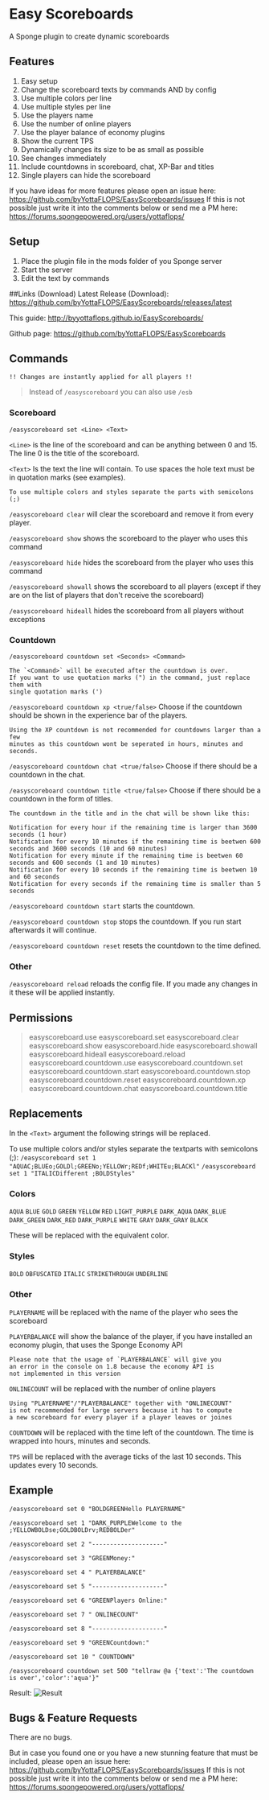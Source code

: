 # Easy Scoreboards
A Sponge plugin to create dynamic scoreboards

## Features
1. Easy setup
2. Change the scoreboard texts by commands AND by config
3. Use multiple colors per line
4. Use multiple styles per line
5. Use the players name
6. Use the number of online players
7. Use the player balance of economy plugins
8. Show the current TPS
9. Dynamically changes its size to be as small as possible
10. See changes immediately
11. Include countdowns in scoreboard, chat, XP-Bar and titles
12. Single players can hide the scoreboard

If you have ideas for more features please open an issue here:
https://github.com/byYottaFLOPS/EasyScoreboards/issues
If this is not possible just write it into the comments below or send me a PM here: 
https://forums.spongepowered.org/users/yottaflops/

## Setup
1. Place the plugin file in the mods folder of you Sponge server
2. Start the server
3. Edit the text by commands

##Links (Download)
Latest Release (Download): https://github.com/byYottaFLOPS/EasyScoreboards/releases/latest

This guide: http://byyottaflops.github.io/EasyScoreboards/

Github page: https://github.com/byYottaFLOPS/EasyScoreboards

## Commands
    !! Changes are instantly applied for all players !!

> Instead of `/easyscoreboard` you can also use `/esb`

### Scoreboard

`/easyscoreboard set <Line> <Text>`

`<Line>` is the line of the scoreboard and can be anything between 0 and 15. The line 0 is the title of the scoreboard.

`<Text>` Is the text the line will contain. To use spaces the hole text must be in quotation marks (see examples).

    To use multiple colors and styles separate the parts with semicolons (;)

`/easyscoreboard clear` will clear the scoreboard and remove it from every player.

`/easyscoreboard show` shows the scoreboard to the player who uses this command

`/easyscoreboard hide` hides the scoreboard from the player who uses this command

`/easyscoreboard showall` shows the scoreboard to all players (except if they are on the list of players that don't receive the scoreboard)

`/easyscoreboard hideall` hides the scoreboard from all players without exceptions


### Countdown

`/easyscoreboard countdown set <Seconds> <Command>`

    The `<Command>` will be executed after the countdown is over.
    If you want to use quotation marks (") in the command, just replace them with
    single quotation marks (')


`/easyscoreboard countdown xp <true/false>` Choose if the countdown should be shown in the experience bar of the players.

    Using the XP countdown is not recommended for countdowns larger than a few 
    minutes as this countdown wont be seperated in hours, minutes and seconds.

`/easyscoreboard countdown chat <true/false>` Choose if there should be a countdown in the chat.

`/easyscoreboard countdown title <true/false>` Choose if there should be a countdown in the form of titles.

    The countdown in the title and in the chat will be shown like this:
    
    Notification for every hour if the remaining time is larger than 3600 seconds (1 hour)
    Notification for every 10 minutes if the remaining time is beetwen 600 seconds and 3600 seconds (10 and 60 minutes)
    Notification for every minute if the remaining time is beetwen 60 seconds and 600 seconds (1 and 10 minutes)
    Notification for every 10 seconds if the remaining time is beetwen 10 and 60 seconds
    Notification for every seconds if the remaining time is smaller than 5 seconds


`/easyscoreboard countdown start` starts the countdown.

`/easyscoreboard countdown stop` stops the countdown. If you run start afterwards it will continue.

`/easyscoreboard countdown reset` resets the countdown to the time defined.


### Other

`/easyscoreboard reload` reloads the config file. If you made any changes in it these will be applied instantly.

## Permissions

> easyscoreboard.use 
 easyscoreboard.set 
 easyscoreboard.clear 
 easyscoreboard.show
 easyscoreboard.hide
 easyscoreboard.showall
 easyscoreboard.hideall
 easyscoreboard.reload
 easyscoreboard.countdown.use
 easyscoreboard.countdown.set
 easyscoreboard.countdown.start
 easyscoreboard.countdown.stop
 easyscoreboard.countdown.reset
 easyscoreboard.countdown.xp
 easyscoreboard.countdown.chat
 easyscoreboard.countdown.title


## Replacements
In the `<Text>` argument the following strings will be replaced.

To use multiple colors and/or styles separate the textparts with semicolons (;):
`/easyscoreboard set 1 "AQUAC;BLUEo;GOLDl;GREENo;YELLOWr;REDf;WHITEu;BLACKl"`
`/easyscoreboard set 1 "ITALICDifferent ;BOLDStyles"`

### Colors
`AQUA`
`BLUE`
`GOLD`
`GREEN`
`YELLOW`
`RED`
`LIGHT_PURPLE`
`DARK_AQUA`
`DARK_BLUE`
`DARK_GREEN`
`DARK_RED`
`DARK_PURPLE`
`WHITE`
`GRAY`
`DARK_GRAY`
`BLACK`

These will be replaced with the equivalent color.

### Styles
`BOLD`
`OBFUSCATED`
`ITALIC`
`STRIKETHROUGH`
`UNDERLINE`

### Other
`PLAYERNAME` will be replaced with the name of the player
who sees the scoreboard

`PLAYERBALANCE` will show the balance of the player, if you have installed an economy plugin, that uses the Sponge Economy API

    Please note that the usage of `PLAYERBALANCE` will give you  
    an error in the console on 1.8 because the economy API is 
    not implemented in this version

`ONLINECOUNT` will be replaced with the number of online players

    Using "PLAYERNAME"/"PLAYERBALANCE" together with "ONLINECOUNT"
    is not recommended for large servers because it has to compute
    a new scoreboard for every player if a player leaves or joines
    
`COUNTDOWN` will be replaced with the time left of the countdown. The time is wrapped into hours, minutes and seconds.

`TPS` will be replaced with the average ticks of the last 10 seconds. This updates every 10 seconds.

## Example
`/easyscoreboard set 0 "BOLDGREENHello PLAYERNAME"`

`/easyscoreboard set 1 "DARK_PURPLEWelcome to the ;YELLOWBOLDse;GOLDBOLDrv;REDBOLDer"`

`/easyscoreboard set 2 "--------------------"`

`/easyscoreboard set 3 "GREENMoney:"`

`/easyscoreboard set 4 " PLAYERBALANCE"`

`/easyscoreboard set 5 "--------------------"`

`/easyscoreboard set 6 "GREENPlayers Online:"`

`/easyscoreboard set 7 " ONLINECOUNT"`

`/easyscoreboard set 8 "--------------------"`

`/easyscoreboard set 9 "GREENCountdown:"`

`/easyscoreboard set 10 " COUNTDOWN"`

`/easyscoreboard countdown set 500 "tellraw @a {'text':'The countdown is over','color':'aqua'}"`

Result:
![Result](https://github.com/byYottaFLOPS/EasyScoreboards/blob/master/screenshots/screenshot2.png?raw=true)

## Bugs & Feature Requests
There are no bugs.

But in case you found one or you have a new stunning feature that must be included, please open an issue here: 
https://github.com/byYottaFLOPS/EasyScoreboards/issues
If this is not possible just write it into the comments below or send me a PM here:
https://forums.spongepowered.org/users/yottaflops/